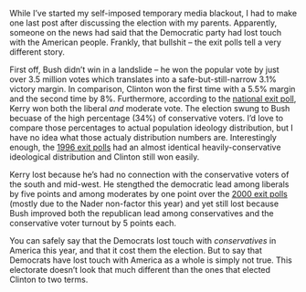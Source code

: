 While I’ve started my self-imposed temporary media blackout, I had to
make one last post after discussing the election with my parents.
Apparently, someone on the news had said that the Democratic party had
lost touch with the American people. Frankly, that bullshit – the exit
polls tell a very different story.

First off, Bush didn’t win in a landslide – he won the popular vote by
just over 3.5 million votes which translates into a
safe-but-still-narrow 3.1% victory margin. In comparison, Clinton won
the first time with a 5.5% margin and the second time by 8%.
Furthermore, according to the [national exit
poll](http://www.cnn.com/ELECTION/2004/pages/results/states/US/P/00/epolls.0.html),
Kerry won both the liberal *and* moderate vote. The election swung to
Bush becuase of the high percentage (34%) of conservative voters. I’d
love to compare those percentages to actual population ideology
distribution, but I have no idea what those actualy distribution numbers
are. Interestingly enough, the [1996 exit
polls](http://www.cnn.com/ALLPOLITICS/1996/elections/natl.exit.poll/index1.html)
had an almost identical heavily-conservative ideological distribution
and Clinton still won easily.

Kerry lost because he’s had no connection with the conservative voters
of the south and mid-west. He stengthed the democratic lead among
liberals by five points and among moderates by one point over the [2000
exit polls](http://www.cnn.com/ELECTION/2000/results/index.epolls.html)
(mostly due to the Nader non-factor this year) and yet still lost
because Bush improved both the republican lead among conservatives and
the conservative voter turnout by 5 points each.

You can safely say that the Democrats lost touch with *conservatives* in
America this year, and that it cost them the election. But to say that
Democrats have lost touch with America as a whole is simply not true.
This electorate doesn’t look that much different than the ones that
elected Clinton to two terms.

